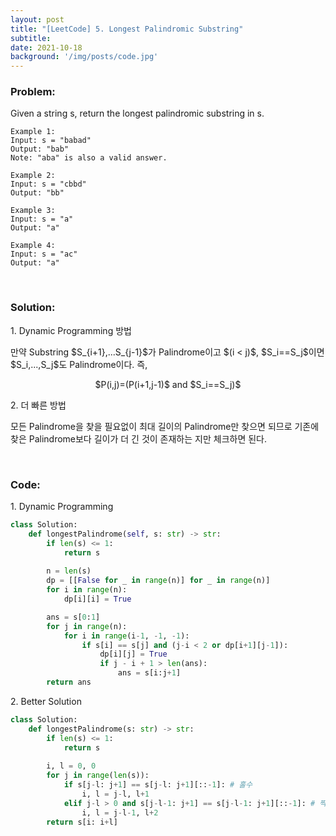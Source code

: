```yaml
---
layout: post
title: "[LeetCode] 5. Longest Palindromic Substring"
subtitle: 
date: 2021-10-18
background: '/img/posts/code.jpg'
---
```

<h3>Problem:</h3>
<p>
Given a string s, return the longest palindromic substring in s.
</p>

```
Example 1:
Input: s = "babad"
Output: "bab"
Note: "aba" is also a valid answer.

Example 2:
Input: s = "cbbd"
Output: "bb"

Example 3:
Input: s = "a"
Output: "a"

Example 4:
Input: s = "ac"
Output: "a"
```

<br/>
<h3>Solution:</h3>
<p>1. Dynamic Programming 방법</p>
<p>
만약 Substring $S_{i+1},...S_{j-1}$가 Palindrome이고 $(i < j)$, $S_i==S_j$이면 $S_i,...,S_j$도 Palindrome이다. 즉,
<br/>
<center>$P(i,j)=(P(i+1,j-1)$ and $S_i==S_j)$</center>
</p>

<p>2. 더 빠른 방법</p>
<p>
모든 Palindrome을 찾을 필요없이 최대 길이의 Palindrome만 찾으면 되므로 기존에 찾은 Palindrome보다 길이가 더 긴 것이 존재하는 지만 체크하면 된다.
</p>

<br/>
<h3>Code:</h3>

<p>1. Dynamic Programming</p>

```python
class Solution:
    def longestPalindrome(self, s: str) -> str:
        if len(s) <= 1:
            return s
        
        n = len(s)
        dp = [[False for _ in range(n)] for _ in range(n)]
        for i in range(n):
            dp[i][i] = True

        ans = s[0:1]
        for j in range(n):
            for i in range(i-1, -1, -1):
                if s[i] == s[j] and (j-i < 2 or dp[i+1][j-1]):
                    dp[i][j] = True
                    if j - i + 1 > len(ans):
                        ans = s[i:j+1]
        return ans
```

<p>2. Better Solution</p>

```python
class Solution:
    def longestPalindrome(s: str) -> str:
        if len(s) <= 1:
            return s
        
        i, l = 0, 0
        for j in range(len(s)):
            if s[j-l: j+1] == s[j-l: j+1][::-1]: # 홀수
                i, l = j-l, l+1
            elif j-l > 0 and s[j-l-1: j+1] == s[j-l-1: j+1][::-1]: # 짝수
                i, l = j-l-1, l+2
        return s[i: i+l]
```
